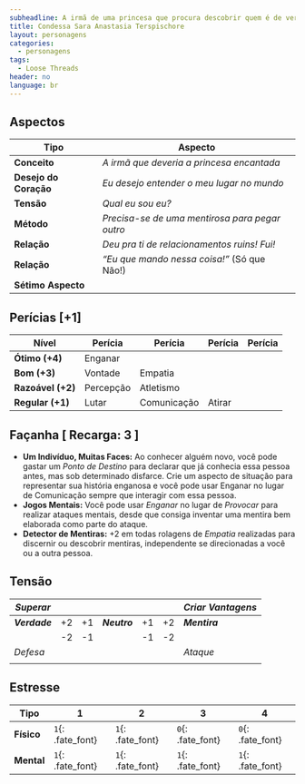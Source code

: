```yaml
---
subheadline: A irmã de uma princesa que procura descobrir quem é de verdade
title: Condessa Sara Anastasia Terspischore
layout: personagens
categories:
  - personagens
tags:
  - Loose Threads
header: no
language: br
---
```



## Aspectos

| **Tipo**              | **Aspecto**                                    |
|-----------------------|------------------------------------------------|
| **Conceito**          | _A irmã que deveria a princesa encantada_      |
| **Desejo do Coração** | _Eu desejo entender o meu lugar no mundo_      |
| **Tensão**            | _Qual eu sou eu?_                              |
| **Método**            | _Precisa-se de uma mentirosa para pegar outro_ |
| **Relação**           | _Deu pra ti de relacionamentos ruins! Fui!_    |
| **Relação**           | _“Eu que mando nessa coisa!”_ (Só que Não!)    |
| **Sétimo Aspecto**    |                  |

## Perícias [+1]

| **Nível**         | **Perícia** | **Perícia** | **Perícia** | **Perícia** |
|-------------------|-------------|-------------|-------------|-------------|
| **Ótimo (+4)**    | Enganar     |           |           |           |
| **Bom (+3)**      | Vontade     | Empatia     |           |           |
| **Razoável (+2)** | Percepção   | Atletismo   |             |           |
| **Regular (+1)**  |  Lutar      | Comunicação | Atirar      |             |

## Façanha [ Recarga: 3 ]

+ __Um Indivíduo, Muitas Faces:__ Ao conhecer alguém novo, você pode gastar um _Ponto de Destino_ para declarar que já conhecia essa pessoa antes, mas sob determinado disfarce. Crie um aspecto de situação para representar sua história  enganosa e você pode usar Enganar no lugar de Comunicação sempre que interagir com essa pessoa.
+ __Jogos Mentais:__  Você pode usar _Enganar_ no lugar de _Provocar_ para realizar ataques mentais, desde que consiga inventar uma mentira bem elaborada como parte do ataque.
+ __Detector de Mentiras:__ +2 em todas rolagens de _Empatia_ realizadas para discernir ou descobrir mentiras, independente se direcionadas a você ou a outra pessoa.


## Tensão

| _Superar_     |    |    |              |    |    | _Criar Vantagens_ |
|---------------|----|----|--------------|----|----|-------------------|
| ***Verdade*** | +2 | +1 | ***Neutro*** | +1 | +2 | ***Mentira***     |
|               | -2 | -1 |              | -1 | -2 |                   |
| _Defesa_      |    |    |              |    |    | _Ataque_          |
|               |    |    |              |    |    |                   |

## Estresse 

| **Tipo**   | **1** | **2** | **3** | **4** |
|------------|-------|-------|-------|-------|
| __Físico__ | `1`{: .fate_font} | `1`{: .fate_font} | `0`{: .fate_font} | `0`{: .fate_font} |
| __Mental__ | `1`{: .fate_font} | `1`{: .fate_font} | `1`{: .fate_font} | `1`{: .fate_font} |
